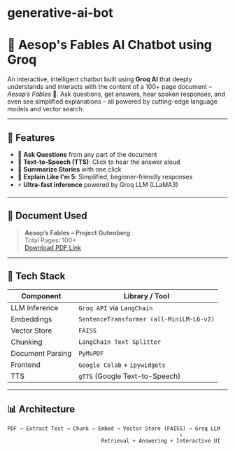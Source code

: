 # generative-ai-bot

# 🦊 Aesop's Fables AI Chatbot using Groq

An interactive, intelligent chatbot built using **Groq AI** that deeply understands and interacts with the content of a 100+ page document – *Aesop’s Fables* 📘. Ask questions, get answers, hear spoken responses, and even see simplified explanations – all powered by cutting-edge language models and vector search.

---

## 🚀 Features

- 💬 **Ask Questions** from any part of the document
- 📢 **Text-to-Speech (TTS)**: Click to hear the answer aloud
- 📝 **Summarize Stories** with one click
- 🧒 **Explain Like I'm 5**: Simplified, beginner-friendly responses
- ⚡ **Ultra-fast inference** powered by Groq LLM (LLaMA3)

---

## 📄 Document Used

> **Aesop’s Fables – Project Gutenberg**  
> Total Pages: 100+  
> [Download PDF Link](https://www.gutenberg.org/ebooks/11339)

---

## 🧠 Tech Stack

| Component        | Library / Tool |
|------------------|----------------|
| LLM Inference    | `Groq API` via `LangChain` |
| Embeddings       | `SentenceTransformer (all-MiniLM-L6-v2)` |
| Vector Store     | `FAISS` |
| Chunking         | `LangChain Text Splitter` |
| Document Parsing | `PyMuPDF` |
| Frontend         | `Google Colab` + `ipywidgets` |
| TTS              | `gTTS` (Google Text-to-Speech) |

---

## 📊 Architecture

```text
PDF → Extract Text → Chunk → Embed → Vector Store (FAISS) → Groq LLM
                                                       ↓
                              Retrieval + Answering + Interactive UI
